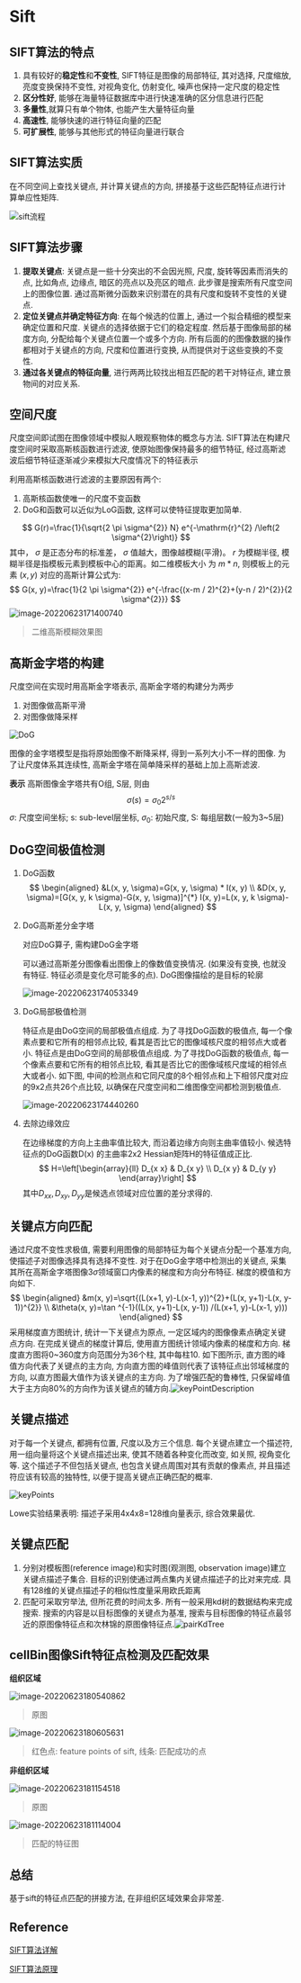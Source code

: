 # Sift

## SIFT算法的特点

1.   具有较好的**稳定性**和**不变性**, SIFT特征是图像的局部特征, 其对选择, 尺度缩放, 亮度变换保持不变性, 对视角变化, 仿射变化, 噪声也保持一定尺度的稳定性
2.   **区分性好**, 能够在海量特征数据库中进行快速准确的区分信息进行匹配
3.   **多量性**,就算只有单个物体, 也能产生大量特征向量
4.   **高速性**, 能够快速的进行特征向量的匹配
5.   **可扩展性**, 能够与其他形式的特征向量进行联合

## SIFT算法实质

在不同空间上查找关键点, 并计算关键点的方向, 拼接基于这些匹配特征点进行计算单应性矩阵.

![sift流程](SIFT.assets/sift流程.png)

## SIFT算法步骤

1.   **提取关键点**: 关键点是一些十分突出的不会因光照, 尺度, 旋转等因素而消失的点, 比如角点, 边缘点, 暗区的亮点以及亮区的暗点. 此步骤是搜索所有尺度空间上的图像位置. 通过高斯微分函数来识别潜在的具有尺度和旋转不变性的关键点.
2.   **定位关键点并确定特征方向**: 在每个候选的位置上, 通过一个拟合精细的模型来确定位置和尺度. 关键点的选择依据于它们的稳定程度. 然后基于图像局部的梯度方向, 分配给每个关键点位置一个或多个方向. 所有后面的的图像数据的操作都相对于关键点的方向, 尺度和位置进行变换, 从而提供对于这些变换的不变性.
3.   **通过各关键点的特征向量**, 进行两两比较找出相互匹配的若干对特征点, 建立景物间的对应关系.

## 空间尺度

尺度空间即试图在图像领域中模拟人眼观察物体的概念与方法. SIFT算法在构建尺度空间时采取高斯核函数进行滤波, 使原始图像保持最多的细节特征, 经过高斯滤波后细节特征逐渐减少来模拟大尺度情况下的特征表示

利用高斯核函数进行滤波的主要原因有两个:

1.   高斯核函数使唯一的尺度不变函数
2.   DoG和函数可以近似为LoG函数, 这样可以使特征提取更加简单.

$$
G(r)=\frac{1}{\sqrt{2 \pi \sigma^{2}} N} e^{-\mathrm{r}^{2} /\left(2 \sigma^{2}\right)}
$$
其中， $\sigma$ 是正态分布的标准差， $\sigma$ 值越大，图像越模糊(平滑)。 $r$ 为模糊半径, 模糊半径是指模板元素到模板中心的距离。如二维模板大小 为 $m * n$, 则模板上的元素 $(x, y)$ 对应的高斯计算公式为:
$$
G(x, y)=\frac{1}{2 \pi \sigma^{2}} e^{-\frac{(x-m / 2)^{2}+(y-n / 2)^{2}}{2 \sigma^{2}}}
$$
![image-20220623171400740](SIFT.assets/image-20220623171400740-16559756455232.png)

>   二维高斯模糊效果图

## 高斯金字塔的构建

尺度空间在实现时用高斯金字塔表示, 高斯金字塔的构建分为两步

1.   对图像做高斯平滑
2.   对图像做降采样

![DoG](SIFT.assets/DoG.png)

图像的金字塔模型是指将原始图像不断降采样, 得到一系列大小不一样的图像. 为了让尺度体系其连续性, 高斯金字塔在简单降采样的基础上加上高斯滤波.

**表示**
高斯图像金字塔共有O组, S层, 则由
$$
\sigma(s)=\sigma_{0} 2^{s / s}
$$
$\sigma$: 尺度空间坐标; s: sub-level层坐标, $\sigma_0$: 初始尺度, S: 每组层数(一般为3~5层)

## DoG空间极值检测

1.   DoG函数
     $$
     \begin{aligned}
     &L(x, y, \sigma)=G(x, y, \sigma) * I(x, y) \\
     &D(x, y, \sigma)=[G(x, y, k \sigma)-G(x, y, \sigma)]^{*} I(x, y)=L(x, y, k \sigma)-L(x, y, \sigma)
     \end{aligned}
     $$

2.   DoG高斯差分金字塔

     对应DoG算子, 需构建DoG金字塔

     可以通过高斯差分图像看出图像上的像数值变换情况. (如果没有变换, 也就没有特征. 特征必须是变化尽可能多的点). DoG图像描绘的是目标的轮廓

     ![image-20220623174053349](SIFT.assets/image-20220623174053349.png)

2.   DoG局部极值检测

     特征点是由DoG空间的局部极值点组成. 为了寻找DoG函数的极值点, 每一个像素点要和它所有的相邻点比较, 看其是否比它的图像域核尺度的相邻点大或者小. 特征点是由DoG空间的局部极值点组成. 为了寻找DoG函数的极值点, 每一个像素点要和它所有的相邻点比较, 看其是否比它的图像域核尺度域的相邻点大或者小. 如下图, 中间的检测点和它同尺度的8个相邻点和上下相邻尺度对应的9x2点共26个点比较, 以确保在尺度空间和二维图像空间都检测到极值点.

     ![image-20220623174440260](SIFT.assets/image-20220623174440260.png)

3.   去除边缘效应

     在边缘梯度的方向上主曲率值比较大, 而沿着边缘方向则主曲率值较小. 候选特征点的DoG函数D(x) 的主曲率2x2 Hessian矩阵H的特征值成正比.
     $$
     H=\left[\begin{array}{ll}
     D_{x x} & D_{x y} \\
     D_{x y} & D_{y y}
     \end{array}\right]
     $$
     其中$D_{xx}, D_{xy}, D_{yy}$是候选点领域对应位置的差分求得的.

## 关键点方向匹配

通过尺度不变性求极值, 需要利用图像的局部特征为每个关键点分配一个基准方向, 使描述子对图像选择具有选择不变性. 对于在DoG金字塔中检测出的关键点, 采集其所在高斯金字塔图像$3\sigma$领域窗口内像素的梯度和方向分布特征. 梯度的模值和方向如下.
$$
\begin{aligned}
&m(x, y)=\sqrt{(L(x+1, y)-L(x-1, y))^{2}+(L(x, y+1)-L(x, y-1))^{2}} \\
&\theta(x, y)=\tan ^{-1}((L(x, y+1)-L(x, y-1)) /(L(x+1, y)-L(x-1, y)))
\end{aligned}
$$
采用梯度直方图统计, 统计一下关键点为原点, 一定区域内的图像像素点确定关键点方向. 在完成关键点的梯度计算后, 使用直方图统计领域内像素的梯度和方向. 梯度直方图将0~360度方向范围分为36个柱, 其中每柱10. 如下图所示, 直方图的峰值方向代表了关键点的主方向, 方向直方图的峰值则代表了该特征点出邻域梯度的方向, 以直方图最大值作为该关键点的主方向. 为了增强匹配的鲁棒性, 只保留峰值大于主方向80%的方向作为该关键点的辅方向.![keyPointDescription](SIFT.assets/keyPointDescription.png)

## 关键点描述

对于每一个关键点, 都拥有位置, 尺度以及方三个信息. 每个关键点建立一个描述符, 用一组向量将这个关键点描述出来, 使其不随着各种变化而改变, 如关照, 视角变化等. 这个描述子不但包括关键点, 也包含关键点周围对其有贡献的像素点, 并且描述符应该有较高的独特性, 以便于提高关键点正确匹配的概率.

![keyPoints](SIFT.assets/keyPoints.png)

Lowe实验结果表明: 描述子采用4x4x8=128维向量表示, 综合效果最优.

## 关键点匹配

1.   分别对模板图(reference image)和实时图(观测图, observation image)建立关键点描述子集合. 目标的识别使通过两点集内关键点描述子的比对来完成. 具有128维的关键点描述子的相似性度量采用欧氏距离
2.   匹配可采取穷举法, 但所花费的时间太多. 所有一般采用kd树的数据结构来完成搜索. 搜索的内容是以目标图像的关键点为基准, 搜索与目标图像的特征点最邻近的原图像特征点和次林锦的原图像特征点.![pairKdTree](SIFT.assets/pairKdTree.png)

## cellBin图像Sift特征点检测及匹配效果

**组织区域**

![image-20220623180540862](SIFT.assets/image-20220623180540862.png)

>   原图

![image-20220623180605631](SIFT.assets/image-20220623180605631.png)

>   红色点: feature points of sift, 线条: 匹配成功的点

**非组织区域**

![image-20220623181154518](SIFT.assets/image-20220623181154518.png)

>   原图

![image-20220623181114004](SIFT.assets/image-20220623181114004.png)

>   匹配的特征图

## 总结

基于sift的特征点匹配的拼接方法, 在非组织区域效果会非常差.

## Reference

[SIFT算法详解](https://blog.csdn.net/zddblog/article/details/7521424)

[SIFT算法原理](https://blog.csdn.net/qq_37374643/article/details/88606351)

